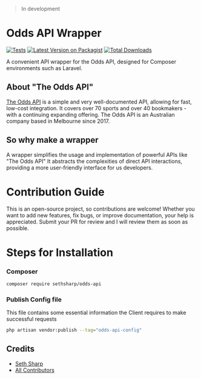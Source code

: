 > In development

# Odds API Wrapper

[![Tests](https://github.com/SethSharp/odds-api/actions/workflows/testing.yml/badge.svg)](https://github.com/SethSharp/odds-api/actions/workflows/testing.yml)
[![Latest Version on Packagist](https://img.shields.io/packagist/v/sethsharp/odds-api.svg?style=flat-square)](https://packagist.org/packages/sethsharp/odds-api)
[![Total Downloads](https://img.shields.io/packagist/dt/sethsharp/odds-api.svg?style=flat-square)](https://packagist.org/packages/sethsharp/odds-api)


A convenient API wrapper for the Odds API, designed for Composer environments such as Laravel.

## About "The Odds API"
[The Odds API](https://the-odds-api.com/) is a simple and very well-documented API, allowing for fast, low-cost integration. It covers over 70 sports and over 40 bookmakers - with a continuing expanding offering. The Odds API is an Australian company based in Melbourne since 2017.

## So why make a wrapper
A wrapper simplifies the usage and implementation of powerful APIs like "The Odds API" It abstracts the complexities of direct API interactions, providing a more user-friendly interface for us developers.

# Contribution Guide
This is an open-source project, so contributions are welcome! Whether you want to add new features, fix bugs, or improve documentation, your help is appreciated. Submit your PR for review and I will review them as soon as possible.

# Steps for Installation
### Composer
```bash
composer require sethsharp/odds-api
```

### Publish Config file
This file contains some essential information the Client requires to make successful requests
```bash
php artisan vendor:publish --tag="odds-api-config"
```

## Credits
- [Seth Sharp](https://github.com/SethSharp)
- [All Contributors](https://github.com/SethSharp/odds-api/graphs/contributors)
    
